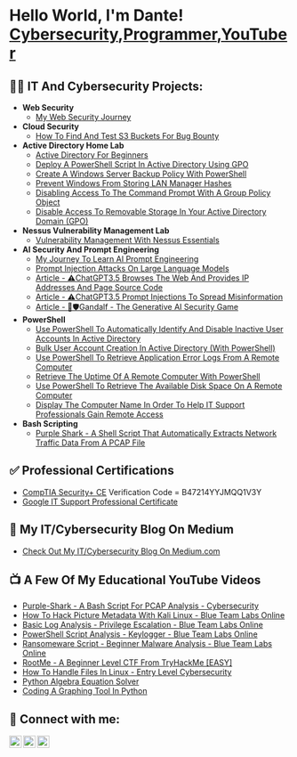 <h1>Hello World, I'm Dante! <br/><a href="https://www.linkedin.com/in/dantefalls/">Cybersecurity</a>,<a href="https://github.com/dante-falls?tab=repositories">Programmer</a>,<a href="https://www.youtube.com/@cybernerddante">YouTuber</a></h1>
<h2>👨‍💻 IT And Cybersecurity Projects:</h2>

- <b>Web Security</b>
  - [My Web Security Journey](https://github.com/dante-falls/Web-Security)
- <b>Cloud Security</b>
  - [How To Find And Test S3 Buckets For Bug Bounty](https://medium.com/@dante.falls/how-to-find-and-test-s3-buckets-for-bug-bounty-b91166f9b4e0)
- <b>Active Directory Home Lab</b>
  - [Active Directory For Beginners](https://medium.com/@dante.falls/active-directory-for-beginners-ed71fa414769)
  - [Deploy A PowerShell Script In Active Directory Using GPO](https://medium.com/@dante.falls/how-to-deploy-a-powershell-script-in-active-directory-using-gpo-9f70739e2bee)
  - [Create A Windows Server Backup Policy With PowerShell](https://medium.com/@dante.falls/how-to-create-a-windows-server-backup-policy-with-powershell-8728e17fa36b)
  - [Prevent Windows From Storing LAN Manager Hashes](https://medium.com/@dante.falls/prevent-windows-from-storing-lan-manager-hashes-gpo-9a0608b753d0)
  - [Disabling Access To The Command Prompt With A Group Policy Object](https://medium.com/@dante.falls/disabling-access-to-the-command-prompt-with-a-group-policy-object-b6dd56329965)
  - [Disable Access To Removable Storage In Your Active Directory Domain (GPO)](https://medium.com/@dante.falls/how-to-disable-access-to-removable-storage-in-your-active-directory-domain-gpo-547a3a63c5fa)
- <b>Nessus Vulnerability Management Lab</b>
  - [Vulnerability Management With Nessus Essentials](https://medium.com/@dante.falls/vulnerability-management-with-nessus-essentials-1dd0798c378d)
- <b>AI Security And Prompt Engineering</b>
  - [My Journey To Learn AI Prompt Engineering](https://github.com/dante-falls/AI_Prompt_Engineering)
  - [Prompt Injection Attacks On Large Language Models](https://github.com/dante-falls/AI_Prompt_Engineering/blob/main/Prompt_Injection_Attacks.md)
  - [Article - ⚠️ChatGPT3.5 Browses The Web And Provides IP Addresses And Page Source Code](https://medium.com/@dante.falls/chatgpt3-5-and-insecure-hallucinations-7df09f919e8b)
  - [Article - ⚠️ChatGPT3.5 Prompt Injections To Spread Misinformation](https://www.linkedin.com/pulse/making-chatgpt35-say-inappropriate-things-dante-falls-ynuic/)
  - [Article - 🧠🛡️Gandalf - The Generative AI Security Game](https://medium.com/@dante.falls/gandalf-the-generative-ai-security-game-395b7fa2ecf0)
- <b>PowerShell</b>
  - [Use PowerShell To Automatically Identify And Disable Inactive User Accounts In Active Directory](https://github.com/dante-falls/userInactivity.PowerShell)
  - [Bulk User Account Creation In Active Directory (With PowerShell)](https://github.com/dante-falls/AD_userCreation.PowerShell)
  - [Use PowerShell To Retrieve Application Error Logs From A Remote Computer](https://github.com/dante-falls/appCrash.PowerShell)
  - [Retrieve The Uptime Of A Remote Computer With PowerShell](https://github.com/dante-falls/upTime.PowerShell)
  - [Use PowerShell To Retrieve The Available Disk Space On A Remote Computer](https://github.com/dante-falls/diskSpace.PowerShell)
  - [Display The Computer Name In Order To Help IT Support Professionals Gain Remote Access](https://github.com/dante-falls/deviceName.PowerShell)
- <b>Bash Scripting</b>
  - [Purple Shark - A Shell Script That Automatically Extracts Network Traffic Data From A PCAP File](https://github.com/dante-falls/Purple-Shark)

<h2>✅ Professional Certifications</h2>

  - [CompTIA Security+ CE](https://www.certmetrics.com/comptia/public/verification.aspx/) Verification Code = B47214YYJMQQ1V3Y
  - [Google IT Support Professional Certificate](https://www.coursera.org/account/accomplishments/professional-cert/RPWKR2TJSW75)

<h2>📰 My IT/Cybersecurity Blog On Medium</h2>

- [Check Out My IT/Cybersecurity Blog On Medium.com](https://medium.com/@dante.falls)

<h2>📺 A Few Of My Educational YouTube Videos</h2>

- [Purple-Shark - A Bash Script For PCAP Analysis - Cybersecurity](https://youtu.be/lnBnNEV4Jtg)
- [How To Hack Picture Metadata With Kali Linux - Blue Team Labs Online](https://youtu.be/Gr0H3hmwb28)
- [Basic Log Analysis - Privilege Escalation - Blue Team Labs Online](https://youtu.be/ntpoN2qojVU)
- [PowerShell Script Analysis - Keylogger - Blue Team Labs Online](https://youtu.be/4zPdProBhPk)
- [Ransomeware Script - Beginner Malware Analysis - Blue Team Labs Online](https://youtu.be/xphsKuZEcRc)
- [RootMe - A Beginner Level CTF From TryHackMe [EASY]](https://youtu.be/BtY9cHer2z0)
- [How To Handle Files In Linux - Entry Level Cybersecurity](https://youtu.be/g7EnTnMOId0)
- [Python Algebra Equation Solver](https://youtu.be/6wlGVFwHxzo)
- [Coding A Graphing Tool In Python](https://youtu.be/A_6gTRd10CU)

<h2>🤳 Connect with me:</h2>

[<img align="left" alt="DanteFalls | YouTube" width="22px" src="https://cdn.jsdelivr.net/npm/simple-icons@v3/icons/youtube.svg" />][youtube]
[<img align="left" alt="DanteFalls | LinkedIn" width="22px" src="https://cdn.jsdelivr.net/npm/simple-icons@v3/icons/linkedin.svg" />][linkedin]
[<img align="left" alt="DanteFalls | Medium" width="22px" src="https://cdn.jsdelivr.net/npm/simple-icons@3.13.0/icons/medium.svg" />][medium]


[youtube]: https://www.youtube.com/@cybernerddante
[linkedin]: https://linkedin.com/in/dantefalls
[medium]: https://medium.com/@dante.falls

<!--
**dante-falls/dante-falls1** is a ✨ _special_ ✨ repository because its `README.md` (this file) appears on your GitHub profile.

Here are some ideas to get you started:

- 🔭 I’m currently working on ...
- 🌱 I’m currently learning ...
- 👯 I’m looking to collaborate on ...
- 🤔 I’m looking for help with ...
- 💬 Ask me about ...
- 📫 How to reach me: ...
- 😄 Pronouns: ...
- ⚡ Fun fact: ...
-->
